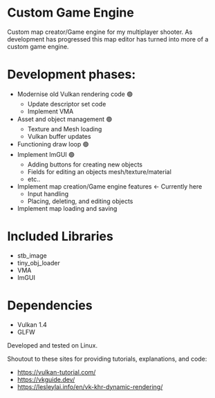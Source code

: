 # Custom Game Engine

Custom map creator/Game engine for my multiplayer shooter. As development has progressed this map editor
has turned into more of a custom game engine.

# Development phases:
- Modernise old Vulkan rendering code 🟢
  - Update descriptor set code
  - Implement VMA
- Asset and object management 🟢
  - Texture and Mesh loading
  - Vulkan buffer updates
- Functioning draw loop 🟢
- Implement ImGUI 🟢
  - Adding buttons for creating new objects
  - Fields for editing an objects mesh/texture/material
  - etc.. 
- Implement map creation/Game engine features <- Currently here
  - Input handling
  - Placing, deleting, and editing objects
-  Implement map loading and saving

# Included Libraries
- stb_image
- tiny_obj_loader
- VMA
- ImGUI

# Dependencies
- Vulkan 1.4
- GLFW

Developed and tested on Linux.

Shoutout to these sites for providing tutorials, explanations, and code:
- https://vulkan-tutorial.com/
- https://vkguide.dev/
- https://lesleylai.info/en/vk-khr-dynamic-rendering/
